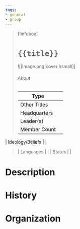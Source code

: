 ```yaml
---
tags:
- general
- group
---
```

> [!infobox]
> # `{{title}}`
> ![[Image.png|cover hsmall]]
> ###### About
> | Type |  |
> | ---- | ---- |
> | Other Titles |  |
> | Headquarters | |
> | Leader(s) |  |
> | Member Count |   |
| Ideology/Beliefs |   |
> | Languages |  |
> | Status |  |

# Description

# History

# Organization
